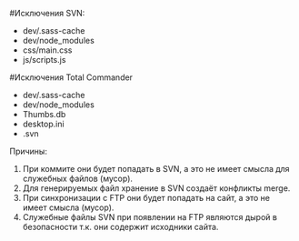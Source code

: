 #Исключения SVN:
 * dev/.sass-cache
 * dev/node_modules
 * css/main.css
 * js/scripts.js

#Исключения Total Commander
 * dev/.sass-cache
 * dev/node_modules
 * Thumbs.db
 * desktop.ini
 * .svn
 
 Причины: 
  1. При коммите они будет попадать в SVN, а это не имеет смысла для служебных файлов (мусор).
  2. Для генерируемых файл хранение в SVN создаёт конфликты merge.
  3. При синхронизации с FTP они будет попадать на сайт, а это не имеет смысла (мусор).
  4. Служебные файлы SVN при появлении на FTP являются дырой в безопасности т.к. они содержит исходники сайта.
